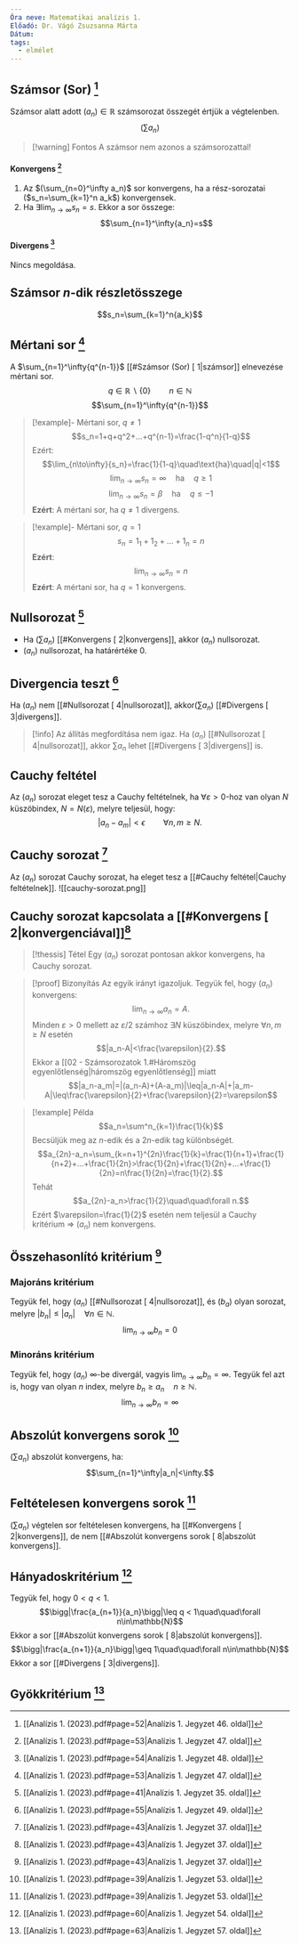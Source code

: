 ```yaml
---
Óra neve: Matematikai analízis 1.
Előadó: Dr. Vágó Zsuzsanna Márta
Dátum: 
tags:
  - elmélet
---
```

## Számsor (Sor) [^1]
Számsor alatt adott $(a_n)\in\mathbb{R}$ számsorozat összegét értjük a végtelenben.
$$\bigg(\sum{a_n}\bigg)$$
> [!warning] Fontos
> A számsor nem azonos a számsorozattal!
#### Konvergens [^2]
1. Az $(\sum_{n=0}^\infty a_n)$ sor konvergens, ha a rész-sorozatai ($s_n=\sum_{k=1}^n a_k$) konvergensek.
2. Ha $\exists\lim_{n\to\infty}{s_n}=s$. Ekkor a sor összege:
$$\sum_{n=1}^\infty{a_n}=s$$
#### Divergens [^3]
Nincs megoldása.
## Számsor $n$-dik részletösszege
$$s_n=\sum_{k=1}^n{a_k}$$
## Mértani sor [^2]
A $\sum_{n=1}^\infty{q^{n-1}}$ [[#Számsor (Sor) [ 1|számsor]] elnevezése mértani sor.
$$q\in\mathbb{R}\backslash\{0\}\quad\quad n\in\mathbb{N}$$
$$\sum_{n=1}^\infty{q^{n-1}}$$
> [!example]- Mértani sor, $q≠1$
> $$s_n=1+q+q^2+…+q^{n-1}=\frac{1-q^n}{1-q}$$
> Ezért:
> $$\lim_{n\to\infty}{s_n}=\frac{1}{1-q}\quad\text{ha}\quad|q|<1$$
> $$\lim_{n\to\infty}{s_n}=\infty\quad\text{ha}\quad q\geq1$$
> $$\lim_{n\to\infty}{s_n}=\beta\quad\text{ha}\quad q\leq-1$$
> **Ezért**:
> A mértani sor, ha $q≠1$ divergens.

> [!example]- Mértani sor, $q=1$
> $$s_n=1_1+1_2+…+1_n=n$$
> **Ezért**:
> $$\lim_{n\to\infty}{s_n}=n$$
> **Ezért**:
> A mértani sor, ha $q=1$ konvergens.
## Nullsorozat [^4]
- Ha $(\sum a_n)$ [[#Konvergens [ 2|konvergens]], akkor $(a_n)$ nullsorozat.
- $(a_n)$ nullsorozat, ha határértéke $0$.
## Divergencia teszt [^5]
Ha $(a_n)$ nem [[#Nullsorozat [ 4|nullsorozat]], akkor$(\sum a_n)$ [[#Divergens [ 3|divergens]].

> [!info]
> Az állítás megfordítása nem igaz.
> Ha $(a_n)$ [[#Nullsorozat [ 4|nullsorozat]], akkor $\sum a_n$ lehet [[#Divergens [ 3|divergens]] is.
## Cauchy feltétel
Az $(a_n)$ sorozat eleget tesz a Cauchy feltételnek, ha $\forall\varepsilon>0$-hoz van olyan $N$ küszöbindex, $N=N(\varepsilon)$, melyre teljesül, hogy:
$$|a_n-a_m|<\epsilon\quad\quad\forall n,m\geq N.$$
## Cauchy sorozat [^6]
Az $(a_n)$ sorozat Cauchy sorozat, ha eleget tesz a [[#Cauchy feltétel|Cauchy feltételnek]].
![[cauchy-sorozat.png]]
## Cauchy sorozat kapcsolata a [[#Konvergens [ 2|konvergenciával]][^6]
> [!thessis] Tétel
> Egy $(a_n)$ sorozat pontosan akkor konvergens, ha Cauchy sorozat.

> [!proof] Bizonyítás
> Az egyik irányt igazoljuk. Tegyük fel, hogy $(a_n)$ konvergens:
> $$\lim_{n\to\infty}a_n=A.$$
> Minden $\varepsilon>0$ mellett az $\varepsilon/2$ számhoz $\exists N$ küszöbindex, melyre $\forall n,m\geq N$ esetén
> $$|a_n-A|<\frac{\varepsilon}{2}.$$
> Ekkor a [[02 - Számsorozatok 1.#Háromszög egyenlőtlenség|háromszög egyenlőtlenség]] miatt
> $$|a_n-a_m|=|(a_n-A)+(A-a_m)|\leq|a_n-A|+|a_m-A|\leq\frac{\varepsilon}{2}+\frac{\varepsilon}{2}=\varepsilon$$

> [!example] Példa
> $$a_n=\sum^n_{k=1}\frac{1}{k}$$
> Becsüljük meg az $n$-edik és a $2n$-edik tag különbségét.
> $$a_{2n}-a_n=\sum_{k=n+1}^{2n}\frac{1}{k}=\frac{1}{n+1}+\frac{1}{n+2}+…+\frac{1}{2n}>\frac{1}{2n}+\frac{1}{2n}+…+\frac{1}{2n}=n\frac{1}{2n}=\frac{1}{2}.$$
> Tehát
> $$a_{2n}-a_n>\frac{1}{2}\quad\quad\forall n.$$
> Ezért $\varepsilon=\frac{1}{2}$ esetén nem teljesül a Cauchy kritérium $\Rightarrow$ $(a_n)$ nem konvergens.
## Összehasonlító kritérium [^7]
### Majoráns kritérium
Tegyük fel, hogy $(a_n)$ [[#Nullsorozat [ 4|nullsorozat]], és $(b_a)$ olyan sorozat, melyre $|b_n|\leq|a_n|\quad\forall n\in\mathbb{N}$.
$$\lim_{n\to\infty}{b_n}=0$$
### Minoráns kritérium
Tegyük fel, hogy $(a_n)$ $\infty$-be divergál, vagyis $\lim_{n\to\infty}{b_n}=\infty$. Tegyük fel azt is, hogy van olyan $n$ index, melyre $b_n\geq a_n\quad n\geq\mathbb{N}$.
$$\lim_{n\to\infty}{b_n}=\infty$$
## Abszolút konvergens sorok [^8]
$\big(\sum{a_n}\big)$ abszolút konvergens, ha:
$$\sum_{n=1}^\infty|a_n|<\infty.$$
## Feltételesen konvergens sorok [^8]
$\big(\sum{a_n}\big)$ végtelen sor feltételesen konvergens, ha [[#Konvergens [ 2|konvergens]], de nem [[#Abszolút konvergens sorok [ 8|abszolút konvergens]].
## Hányadoskritérium [^9]
Tegyük fel, hogy $0<q<1$.
$$\bigg|\frac{a_{n+1}}{a_n}\bigg|\leq q < 1\quad\quad\forall n\in\mathbb{N}$$
Ekkor a sor [[#Abszolút konvergens sorok [ 8|abszolút konvergens]].
$$\bigg|\frac{a_{n+1}}{a_n}\bigg|\geq 1\quad\quad\forall n\in\mathbb{N}$$
Ekkor a sor [[#Divergens [ 3|divergens]].
## Gyökkritérium [^10]

[^1]: [[Analízis 1. (2023).pdf#page=52|Analízis 1. Jegyzet 46. oldal]]
[^2]: [[Analízis 1. (2023).pdf#page=53|Analízis 1. Jegyzet 47. oldal]]
[^3]: [[Analízis 1. (2023).pdf#page=54|Analízis 1. Jegyzet 48. oldal]]
[^4]: [[Analízis 1. (2023).pdf#page=41|Analízis 1. Jegyzet 35. oldal]]
[^5]: [[Analízis 1. (2023).pdf#page=55|Analízis 1. Jegyzet 49. oldal]]
[^6]: [[Analízis 1. (2023).pdf#page=43|Analízis 1. Jegyzet 37. oldal]]
[^7]: [[Analízis 1. (2023).pdf#page=43|Analízis 1. Jegyzet 37. oldal]]
[^8]: [[Analízis 1. (2023).pdf#page=39|Analízis 1. Jegyzet 53. oldal]]
[^9]: [[Analízis 1. (2023).pdf#page=60|Analízis 1. Jegyzet 54. oldal]]
[^10]: [[Analízis 1. (2023).pdf#page=63|Analízis 1. Jegyzet 57. oldal]]